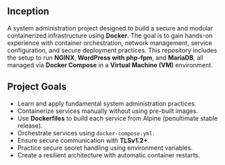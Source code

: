 ## Inception
A system administration project designed to build a secure and modular containerized infrastructure using **Docker**.
The goal is to gain hands-on experience with container orchestration, network management, service configuration, and secure deployment practices.
This repository includes the setup to run **NGINX**, **WordPress with php-fpm**, and **MariaDB**, all managed via **Docker Compose** in a **Virtual Machine (VM)** environment.

## Project Goals

- Learn and apply fundamental system administration practices.
- Containerize services manually without using pre-built images.
- Use **Dockerfiles** to build each service from Alpine (penultimate stable release).
- Orchestrate services using `docker-compose.yml`.
- Ensure secure communication with **TLSv1.2+**.
- Practice secure secret handling using environment variables.
- Create a resilient architecture with automatic container restarts.

